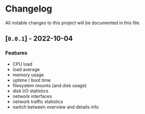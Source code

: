# Changelog

All notable changes to this project will be documented in this file.

## [`0.0.1`] - 2022-10-04

### Features

- CPU load
- load average
- memory usage
- uptime / boot time
- filesystem mounts (and disk usage)
- disk I/O statistics
- network interfaces
- network traffic statistics
- switch between overview and details info
